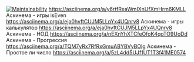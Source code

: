 [![Maintainability](https://api.codeclimate.com/v1/badges/289faaaef7f20dcc705f/maintainability)](https://codeclimate.com/github/hendfull1/java-project-61/maintainability)
https://asciinema.org/a/y6rtfReaWmIXnUfXmHrm6KMLL
Аскинема - игры isEven
https://asciinema.org/a/eja0hvftCUJM5LLpYx4UQnrv8
Аскинема - игры калькулятор
https://asciinema.org/a/eja0hvftCUJM5LLpYx4UQnrv8
Аскинема - НОД
https://asciinema.org/a/nEXnYhXTCfeOfoK4qoTO9UoDd
Аскинема - Прогрессия
https://asciinema.org/a/TQM7yRx7RfRxGmuABYBVyBOlg
Аскинема - Простое ли число
https://asciinema.org/a/5zL4dd5UJf1UT1T3f41ME0574